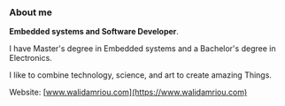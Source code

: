 ### About me

__Embedded systems and Software Developer__. 

I have Master's degree in Embedded systems and a Bachelor's degree in Electronics. 

I like to combine technology, science, and art to create amazing Things.

Website: [www.walidamriou.com](https://www.walidamriou.com)



